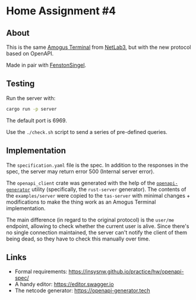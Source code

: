 # Home Assignment #4

## About

This is the same [Amogus Terminal](https://github.com/lunakoly/NetLab3#amogus-terminal-1210) from [NetLab3](https://github.com/lunakoly/NetLab3), but with the new protocol based on OpenAPI.

Made in pair with [FenstonSingel](https://github.com/FenstonSingel).

## Testing

Run the server with:

```bash
cargo run -p server
```

The default port is 6969.

Use the `./check.sh` script to send a series of pre-defined queries.

## Implementation

The `specification.yaml` file is the spec. In addition to the responses in the spec, the server may return error 500 (Internal server error).

The `openapi_client` crate was generated with the help of the [`openapi-generator`](https://openapi-generator.tech) utility (specifically, the `rust-server` generator). The contents of the `examples/server` were copied to the `tas-server` with minimal changes + modifications to make the thing work as an Amogus Terminal implementation.

The main difference (in regard to the original protocol) is the `user/me` endpoint, allowing to check whether the current user is alive. Since there's no single connection maintained, the server can't notify the client of them being dead, so they have to check this manually over time.

## Links
- Formal requirements: https://insysnw.github.io/practice/hw/openapi-spec/
- A handy editor: https://editor.swagger.io
- The netcode generator: https://openapi-generator.tech
